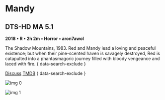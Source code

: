 # Mandy

## DTS-HD MA 5.1

**2018 • R • 2h 2m • Horror • aron7awol**

The Shadow Mountains, 1983. Red and Mandy lead a loving and peaceful existence; but when their pine-scented haven is savagely destroyed, Red is catapulted into a phantasmagoric journey filled with bloody vengeance and laced with fire.
{ data-search-exclude }

[Discuss](https://www.avsforum.com/threads/bass-eq-for-filtered-movies.2995212/post-57005200)  [TMDB](460885)
{ data-search-exclude }

![img 0](https://i.imgur.com/DedF1wV.jpg)

![img 1](https://i.imgur.com/Ct1fAFm.png)


